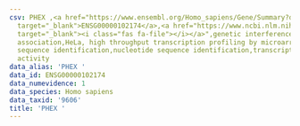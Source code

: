 ```yaml
---
csv: PHEX ,<a href="https://www.ensembl.org/Homo_sapiens/Gene/Summary?db=core;g=ENSG00000102174"
  target="_blank">ENSG00000102174</a>,<a href="https://www.ncbi.nlm.nih.gov/pubmed/28369544"
  target="_blank"><i class="fas fa-file"></i></a>",genetic interference,functional
  association,HeLa, high throughput transcription profiling by microarray,nucleotide
  sequence identification,nucleotide sequence identification,transcriptional regulation,up-regulates
  activity
data_alias: 'PHEX '
data_id: ENSG00000102174
data_numevidence: 1
data_species: Homo sapiens
data_taxid: '9606'
title: 'PHEX '
---
```

